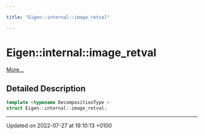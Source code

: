 ```yaml
---

title: "Eigen::internal::image_retval"

---
```


# Eigen::internal::image_retval



 [More...](#detailed-description)

## Detailed Description

```cpp
template <typename DecompositionType >
struct Eigen::internal::image_retval;
```

-------------------------------

Updated on 2022-07-27 at 19:10:13 +0100